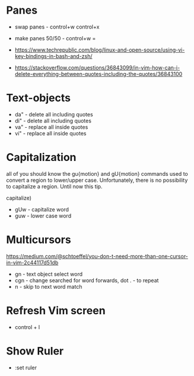 # Panes

* swap panes - control+w control+x
* make panes 50/50 - control+w =

* https://www.techrepublic.com/blog/linux-and-open-source/using-vi-key-bindings-in-bash-and-zsh/
* https://stackoverflow.com/questions/36843099/in-vim-how-can-i-delete-everything-between-quotes-including-the-quotes/36843100

# Text-objects

* da"  - delete all including quotes
* di"  - delete all including quotes
* va"  - replace all inside quotes
* vi"  - replace all inside quotes

# Capitalization
all of you should know the gu{motion} and gU{motion} commands used to convert a region to lower/upper case. Unfortunately, there is no possibility to capitalize a region. Until now this tip.

capitalize)

* gUw - capitalize word
* guw - lower case word

# Multicursors
https://medium.com/@schtoeffel/you-don-t-need-more-than-one-cursor-in-vim-2c44117d51db

* gn - text object select word
* cgn - change searched for word forwards, dot . - to repeat
* n - skip to next word match

# Refresh Vim screen
* control + l

# Show Ruler

* :set ruler


